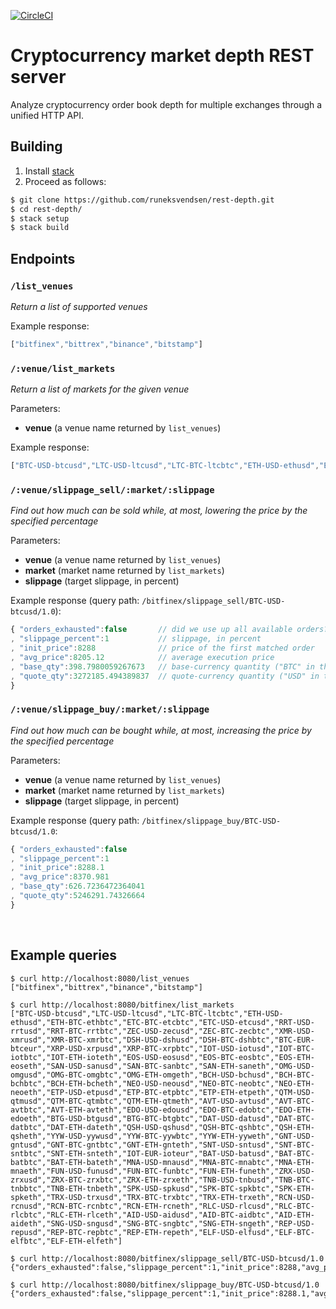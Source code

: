 [![CircleCI](https://circleci.com/gh/runeksvendsen/rest-depth.svg?style=svg)](https://circleci.com/gh/runeksvendsen/rest-depth)

# Cryptocurrency market depth REST server

Analyze cryptocurrency order book depth for multiple exchanges through a unified HTTP API.

## Building

1. Install [stack](https://docs.haskellstack.org/en/stable/install_and_upgrade/)
2. Proceed as follows:

```bash
$ git clone https://github.com/runeksvendsen/rest-depth.git
$ cd rest-depth/
$ stack setup
$ stack build
```

## Endpoints

### `/list_venues`
*Return a list of supported venues*

Example response:

```javascript
["bitfinex","bittrex","binance","bitstamp"]
```

### `/:venue/list_markets`
*Return a list of markets for the given venue*

Parameters: 
* **venue** (a venue name returned by `list_venues`)

Example response:
```javascript
["BTC-USD-btcusd","LTC-USD-ltcusd","LTC-BTC-ltcbtc","ETH-USD-ethusd","ETH-BTC-ethbtc","ETC-BTC-etcbtc","ETC-USD-etcusd","RRT-USD-rrtusd","RRT-BTC-rrtbtc","ZEC-USD-zecusd","ZEC-BTC-zecbtc","XMR-USD-xmrusd","XMR-BTC-xmrbtc","DSH-USD-dshusd","DSH-BTC-dshbtc","BTC-EUR-btceur","XRP-USD-xrpusd","XRP-BTC-xrpbtc","IOT-USD-iotusd","IOT-BTC-iotbtc","IOT-ETH-ioteth","EOS-USD-eosusd","EOS-BTC-eosbtc","EOS-ETH-eoseth","SAN-USD-sanusd","SAN-BTC-sanbtc","SAN-ETH-saneth","OMG-USD-omgusd","OMG-BTC-omgbtc","OMG-ETH-omgeth","BCH-USD-bchusd","BCH-BTC-bchbtc","BCH-ETH-bcheth","NEO-USD-neousd","NEO-BTC-neobtc","NEO-ETH-neoeth","ETP-USD-etpusd","ETP-BTC-etpbtc","ETP-ETH-etpeth","QTM-USD-qtmusd","QTM-BTC-qtmbtc","QTM-ETH-qtmeth","AVT-USD-avtusd","AVT-BTC-avtbtc","AVT-ETH-avteth","EDO-USD-edousd","EDO-BTC-edobtc","EDO-ETH-edoeth","BTG-USD-btgusd","BTG-BTC-btgbtc","DAT-USD-datusd","DAT-BTC-datbtc","DAT-ETH-dateth","QSH-USD-qshusd","QSH-BTC-qshbtc","QSH-ETH-qsheth","YYW-USD-yywusd","YYW-BTC-yywbtc","YYW-ETH-yyweth","GNT-USD-gntusd","GNT-BTC-gntbtc","GNT-ETH-gnteth","SNT-USD-sntusd","SNT-BTC-sntbtc","SNT-ETH-snteth","IOT-EUR-ioteur","BAT-USD-batusd","BAT-BTC-batbtc","BAT-ETH-bateth","MNA-USD-mnausd","MNA-BTC-mnabtc","MNA-ETH-mnaeth","FUN-USD-funusd","FUN-BTC-funbtc","FUN-ETH-funeth","ZRX-USD-zrxusd","ZRX-BTC-zrxbtc","ZRX-ETH-zrxeth","TNB-USD-tnbusd","TNB-BTC-tnbbtc","TNB-ETH-tnbeth","SPK-USD-spkusd","SPK-BTC-spkbtc","SPK-ETH-spketh","TRX-USD-trxusd","TRX-BTC-trxbtc","TRX-ETH-trxeth","RCN-USD-rcnusd","RCN-BTC-rcnbtc","RCN-ETH-rcneth","RLC-USD-rlcusd","RLC-BTC-rlcbtc","RLC-ETH-rlceth","AID-USD-aidusd","AID-BTC-aidbtc","AID-ETH-aideth","SNG-USD-sngusd","SNG-BTC-sngbtc","SNG-ETH-sngeth","REP-USD-repusd","REP-BTC-repbtc","REP-ETH-repeth","ELF-USD-elfusd","ELF-BTC-elfbtc","ELF-ETH-elfeth"]
```
 
### `/:venue/slippage_sell/:market/:slippage`
*Find out how much can be sold while, at most, lowering the price by the specified percentage*

Parameters: 
* **venue** (a venue name returned by `list_venues`)
* **market** (market name returned by `list_markets`)
* **slippage** (target slippage, in percent)

Example response (query path: `/bitfinex/slippage_sell/BTC-USD-btcusd/1.0`):
```javascript
{ "orders_exhausted":false       // did we use up all available orders? 
, "slippage_percent":1           // slippage, in percent 
, "init_price":8288              // price of the first matched order
, "avg_price":8205.12            // average execution price
, "base_qty":398.7980059267673   // base-currency quantity ("BTC" in this example)
, "quote_qty":3272185.494389837  // quote-currency quantity ("USD" in this example)
}
```

### `/:venue/slippage_buy/:market/:slippage`
*Find out how much can be bought while, at most, increasing the price by the specified percentage*

Parameters: 
* **venue** (a venue name returned by `list_venues`)
* **market** (market name returned by `list_markets`)
* **slippage** (target slippage, in percent)

Example response (query path: `/bitfinex/slippage_buy/BTC-USD-btcusd/1.0`:
```javascript
{ "orders_exhausted":false
, "slippage_percent":1
, "init_price":8288.1
, "avg_price":8370.981            
, "base_qty":626.7236472364041
, "quote_qty":5246291.74326664
}
```
  
## Example queries

```
$ curl http://localhost:8080/list_venues
["bitfinex","bittrex","binance","bitstamp"]

$ curl http://localhost:8080/bitfinex/list_markets
["BTC-USD-btcusd","LTC-USD-ltcusd","LTC-BTC-ltcbtc","ETH-USD-ethusd","ETH-BTC-ethbtc","ETC-BTC-etcbtc","ETC-USD-etcusd","RRT-USD-rrtusd","RRT-BTC-rrtbtc","ZEC-USD-zecusd","ZEC-BTC-zecbtc","XMR-USD-xmrusd","XMR-BTC-xmrbtc","DSH-USD-dshusd","DSH-BTC-dshbtc","BTC-EUR-btceur","XRP-USD-xrpusd","XRP-BTC-xrpbtc","IOT-USD-iotusd","IOT-BTC-iotbtc","IOT-ETH-ioteth","EOS-USD-eosusd","EOS-BTC-eosbtc","EOS-ETH-eoseth","SAN-USD-sanusd","SAN-BTC-sanbtc","SAN-ETH-saneth","OMG-USD-omgusd","OMG-BTC-omgbtc","OMG-ETH-omgeth","BCH-USD-bchusd","BCH-BTC-bchbtc","BCH-ETH-bcheth","NEO-USD-neousd","NEO-BTC-neobtc","NEO-ETH-neoeth","ETP-USD-etpusd","ETP-BTC-etpbtc","ETP-ETH-etpeth","QTM-USD-qtmusd","QTM-BTC-qtmbtc","QTM-ETH-qtmeth","AVT-USD-avtusd","AVT-BTC-avtbtc","AVT-ETH-avteth","EDO-USD-edousd","EDO-BTC-edobtc","EDO-ETH-edoeth","BTG-USD-btgusd","BTG-BTC-btgbtc","DAT-USD-datusd","DAT-BTC-datbtc","DAT-ETH-dateth","QSH-USD-qshusd","QSH-BTC-qshbtc","QSH-ETH-qsheth","YYW-USD-yywusd","YYW-BTC-yywbtc","YYW-ETH-yyweth","GNT-USD-gntusd","GNT-BTC-gntbtc","GNT-ETH-gnteth","SNT-USD-sntusd","SNT-BTC-sntbtc","SNT-ETH-snteth","IOT-EUR-ioteur","BAT-USD-batusd","BAT-BTC-batbtc","BAT-ETH-bateth","MNA-USD-mnausd","MNA-BTC-mnabtc","MNA-ETH-mnaeth","FUN-USD-funusd","FUN-BTC-funbtc","FUN-ETH-funeth","ZRX-USD-zrxusd","ZRX-BTC-zrxbtc","ZRX-ETH-zrxeth","TNB-USD-tnbusd","TNB-BTC-tnbbtc","TNB-ETH-tnbeth","SPK-USD-spkusd","SPK-BTC-spkbtc","SPK-ETH-spketh","TRX-USD-trxusd","TRX-BTC-trxbtc","TRX-ETH-trxeth","RCN-USD-rcnusd","RCN-BTC-rcnbtc","RCN-ETH-rcneth","RLC-USD-rlcusd","RLC-BTC-rlcbtc","RLC-ETH-rlceth","AID-USD-aidusd","AID-BTC-aidbtc","AID-ETH-aideth","SNG-USD-sngusd","SNG-BTC-sngbtc","SNG-ETH-sngeth","REP-USD-repusd","REP-BTC-repbtc","REP-ETH-repeth","ELF-USD-elfusd","ELF-BTC-elfbtc","ELF-ETH-elfeth"]

$ curl http://localhost:8080/bitfinex/slippage_sell/BTC-USD-btcusd/1.0
{"orders_exhausted":false,"slippage_percent":1,"init_price":8288,"avg_price":8205.12,"base_qty":398.7980059267673,"quote_qty":3272185.494389837}

$ curl http://localhost:8080/bitfinex/slippage_buy/BTC-USD-btcusd/1.0
{"orders_exhausted":false,"slippage_percent":1,"init_price":8288.1,"avg_price":8370.981,"base_qty":626.7236472364041,"quote_qty":5246291.74326664}
```
